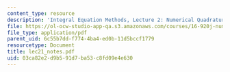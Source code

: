 ```yaml
---
content_type: resource
description: 'Integral Equation Methods, Lecture 2: Numerical Quadrature'
file: https://ol-ocw-studio-app-qa.s3.amazonaws.com/courses/16-920j-numerical-methods-for-partial-differential-equations-sma-5212-spring-2003/03ca82e2d9b591d7ba53c8fd09e4e630_lec21_notes.pdf
file_type: application/pdf
parent_uid: 6c55b7dd-f774-4ba4-ed0b-11d5bccf1779
resourcetype: Document
title: lec21_notes.pdf
uid: 03ca82e2-d9b5-91d7-ba53-c8fd09e4e630
---
```

